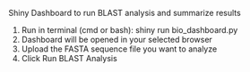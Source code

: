 Shiny Dashboard to run BLAST analysis and summarize results

1. Run in terminal (cmd or bash): shiny run bio_dashboard.py
2. Dashboard will be opened in your selected browser
3. Upload the FASTA sequence file you want to analyze
4. Click Run BLAST Analysis
